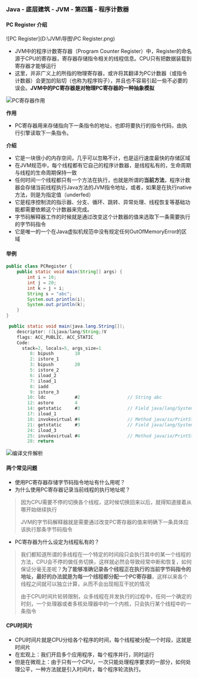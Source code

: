 ###  Java - 底层建筑 - JVM - 第四篇 - 程序计数器

####  PC Register 介绍

![PC Register](D:\JVM\导图\PC Register.png)

- JVM中的程序计数寄存器（Program Counter Register）中，Register的命名源于CPU的寄存器，寄存器存储指令相关的线程信息。CPU只有把数据装载到寄存器才能够运行
- 这里，并非广义上的所指的物理寄存器，或许将其翻译为PC计数器（或指令计数器）会更加的贴切（也称为程序钩子），并且也不容易引起一些不必要的误会。**JVM中的PC寄存器是对物理PC寄存器的一种抽象模拟**

![PC寄存器作用](D:\JVM\导图\PC寄存器作用.png)

**作用**

- PC寄存器用来存储指向下一条指令的地址，也即将要执行的指令代码，由执行引擎读取下一条指令。

**介绍**

- 它是一块很小的内存空间，几乎可以忽略不计，也是运行速度最快的存储区域
- 在JVM规范中，每个线程都有它自己的程序计数器，是线程私有的，生命周期与线程的生命周期保持一致
- 任何时间一个线程都只有一个方法在执行，也就是所谓的**当前方法**，程序计数器会存储当前线程执行Java方法的JVM指令地址，或者，如果是在执行native方法，则是为指定值（underfed）
- 它是程序控制流的指示器、分支、循环、跳转、异常处理、线程恢复等基础功能都需要依赖这个计数器来完成。
- 字节码解释器工作的时候就是通过改变这个计数器的值来选取下一条需要执行的字节码指令
- 它是唯一的一个在Java虚拟机规范中没有规定任何OutOfMemoryError的区域

####  举例

```java
public class PCRegister {
    public static void main(String[] args) {
        int i = 10;
        int j = 20;
        int k = j + i;
        String s = "abc";
        System.out.println(i);
        System.out.println(k);
    }
}
```

```java
 public static void main(java.lang.String[]);
    descriptor: ([Ljava/lang/String;)V
    flags: ACC_PUBLIC, ACC_STATIC
    Code:
      stack=2, locals=5, args_size=1
         0: bipush        10
         2: istore_1
         3: bipush        20
         5: istore_2
         6: iload_2
         7: iload_1
         8: iadd
         9: istore_3
        10: ldc           #2                  // String abc
        12: astore        4
        14: getstatic     #3                  // Field java/lang/System.out:Ljava/io/PrintStream;
        17: iload_1
        18: invokevirtual #4                  // Method java/io/PrintStream.println:(I)V
        21: getstatic     #3                  // Field java/lang/System.out:Ljava/io/PrintStream;
        24: iload_3
        25: invokevirtual #4                  // Method java/io/PrintStream.println:(I)V
        28: return
```

![编译文件解析](D:\JVM\导图\编译文件解析.png)

####  两个常见问题

- 使用PC寄存器存储字节码指令地址有什么用呢？
- 为什么使用PC寄存器记录当前线程的执行地址呢？

> 因为CPU需要不停的切换各个线程，这时候切换回来以后，就得知道接着从哪开始继续执行
>
> JVM的字节码解释器就是需要通过改变PC寄存器的值来明确下一条具体应该执行那条字节码指令

- PC寄存器为什么设定为线程私有的？

> 我们都知道所谓的多线程在一个特定的时间段只会执行其中的某一个线程的方法，CPU会不停的做任务切换，这样就必然会导致经常中断和恢复，如何保证分毫无差呢？**为了能够准确记录各个线程正在执行的当前字节码指令的地址，最好的办法就是为每一个线程都分配一个PC寄存器**，这样以来各个线程之间就可以独立计算，从而不会出现相互干扰的情况
>
> 由于CPU时间片轮转限制，众多线程在并发执行的过程中，任何一个确定的时刻，一个处理器或者多核处理器中的一个内核，只会执行某个线程中的一条指令

#### CPU时间片

- CPU时间片就是CPU分给各个程序的时间，每个线程被分配一个时段，这就是时间片
- 在宏观上：我们开启多个应用程序，每个程序并行，同时运行
- 但是在微观上：由于只有一个CPU，一次只能处理程序要求的一部分，如何处理公平，一种方法就是引入时间片，每个程序轮流执行。